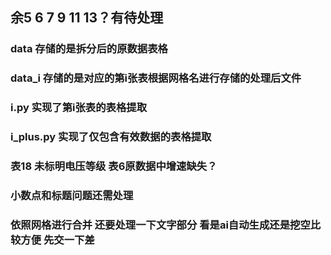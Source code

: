 ## 余5 6 7 9 11 13？有待处理
### data 存储的是拆分后的原数据表格
### data_i 存储的是对应的第i张表根据网格名进行存储的处理后文件
### i.py 实现了第i张表的表格提取
### i_plus.py 实现了仅包含有效数据的表格提取

### 表18 未标明电压等级  表6原数据中增速缺失？
### 小数点和标题问题还需处理
### 依照网格进行合并  还要处理一下文字部分  看是ai自动生成还是挖空比较方便 先交一下差
